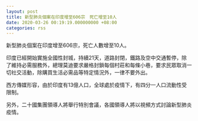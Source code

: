 ```yaml
---
layout: post
title: 新型肺炎個案在印度增至606宗　死亡增至10人
date: 2020-03-26 00:19:19.000000000 +08:00
categories: rss
---
```


新型肺炎個案在印度增至606宗，死亡人數增至10人。

印度已經開始實施全國性封城，持續21天，道路封閉，鐵路及空中交通暫停，除了維持必需服務外，總理莫迪要求嚴格封鎖每個村莊和每條小巷，要求民眾取消一切社交活動，除購買生活必需品等特定情況外，一律不要外出。

西方傳媒形容，由於印度有13億人口，全球處於疫情下，有四分一人口流動性受限制。

另外，二十國集團領導人將舉行特別會議，各國領導人將以視頻方式討論新型肺炎疫情。
